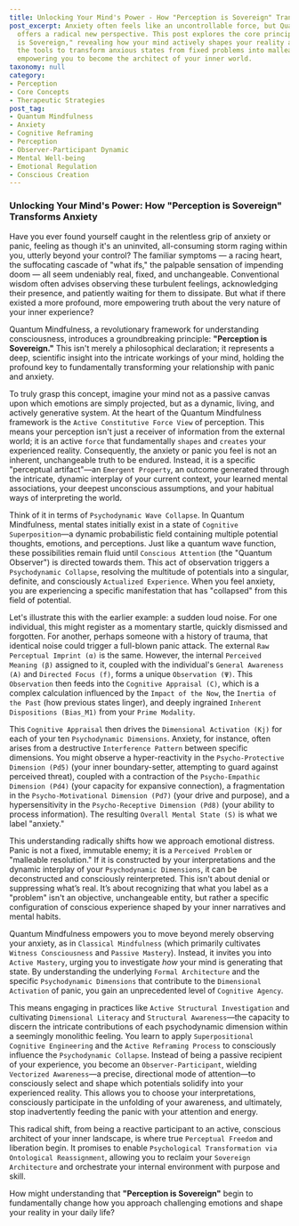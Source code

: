 ```yaml
---
title: Unlocking Your Mind's Power - How "Perception is Sovereign" Transforms Anxiety
post_excerpt: Anxiety often feels like an uncontrollable force, but Quantum Mindfulness
  offers a radical new perspective. This post explores the core principle of "Perception
  is Sovereign," revealing how your mind actively shapes your reality and provides
  the tools to transform anxious states from fixed problems into malleable experiences,
  empowering you to become the architect of your inner world.
taxonomy: null
category:
- Perception
- Core Concepts
- Therapeutic Strategies
post_tag:
- Quantum Mindfulness
- Anxiety
- Cognitive Reframing
- Perception
- Observer-Participant Dynamic
- Mental Well-being
- Emotional Regulation
- Conscious Creation
---
```

### Unlocking Your Mind's Power: How "Perception is Sovereign" Transforms Anxiety

Have you ever found yourself caught in the relentless grip of anxiety or panic, feeling as though it's an uninvited, all-consuming storm raging within you, utterly beyond your control? The familiar symptoms — a racing heart, the suffocating cascade of "what ifs," the palpable sensation of impending doom — all seem undeniably real, fixed, and unchangeable. Conventional wisdom often advises observing these turbulent feelings, acknowledging their presence, and patiently waiting for them to dissipate. But what if there existed a more profound, more empowering truth about the very nature of your inner experience?

Quantum Mindfulness, a revolutionary framework for understanding consciousness, introduces a groundbreaking principle: **"Perception is Sovereign."** This isn't merely a philosophical declaration; it represents a deep, scientific insight into the intricate workings of your mind, holding the profound key to fundamentally transforming your relationship with panic and anxiety.

To truly grasp this concept, imagine your mind not as a passive canvas upon which emotions are simply projected, but as a dynamic, living, and actively generative system. At the heart of the Quantum Mindfulness framework is the `Active Constitutive Force View` of perception. This means your perception isn't just a receiver of information from the external world; it is an active `force` that fundamentally `shapes` and `creates` your experienced reality. Consequently, the anxiety or panic you feel is not an inherent, unchangeable truth to be endured. Instead, it is a specific "perceptual artifact"—an `Emergent Property`, an outcome generated through the intricate, dynamic interplay of your current context, your learned mental associations, your deepest unconscious assumptions, and your habitual ways of interpreting the world.

Think of it in terms of `Psychodynamic Wave Collapse`. In Quantum Mindfulness, mental states initially exist in a state of `Cognitive Superposition`—a dynamic probabilistic field containing multiple potential thoughts, emotions, and perceptions. Just like a quantum wave function, these possibilities remain fluid until `Conscious Attention` (the "Quantum Observer") is directed towards them. This act of observation triggers a `Psychodynamic Collapse`, resolving the multitude of potentials into a singular, definite, and consciously `Actualized Experience`. When you feel anxiety, you are experiencing a specific manifestation that has "collapsed" from this field of potential.

Let's illustrate this with the earlier example: a sudden loud noise. For one individual, this might register as a momentary startle, quickly dismissed and forgotten. For another, perhaps someone with a history of trauma, that identical noise could trigger a full-blown panic attack. The external `Raw Perceptual Imprint (α)` is the same. However, the internal `Perceived Meaning (β)` assigned to it, coupled with the individual's `General Awareness (A)` and `Directed Focus (f)`, forms a unique `Observation (Ψ)`. This `Observation` then feeds into the `Cognitive Appraisal (C)`, which is a complex calculation influenced by the `Impact of the Now`, the `Inertia of the Past` (how previous states linger), and deeply ingrained `Inherent Dispositions (Bias_M1)` from your `Prime Modality`.

This `Cognitive Appraisal` then drives the `Dimensional Activation (Kj)` for each of your ten `Psychodynamic Dimensions`. Anxiety, for instance, often arises from a destructive `Interference Pattern` between specific dimensions. You might observe a hyper-reactivity in the `Psycho-Protective Dimension (Pd5)` (your inner boundary-setter, attempting to guard against perceived threat), coupled with a contraction of the `Psycho-Empathic Dimension (Pd4)` (your capacity for expansive connection), a fragmentation in the `Psycho-Motivational Dimension (Pd7)` (your drive and purpose), and a hypersensitivity in the `Psycho-Receptive Dimension (Pd8)` (your ability to process information). The resulting `Overall Mental State (S)` is what we label "anxiety."

This understanding radically shifts how we approach emotional distress. Panic is not a fixed, immutable enemy; it is a `Perceived Problem` or "malleable resolution." If it is constructed by your interpretations and the dynamic interplay of your `Psychodynamic Dimensions`, it can be deconstructed and consciously reinterpreted. This isn't about denial or suppressing what’s real. It’s about recognizing that what you label as a "problem" isn't an objective, unchangeable entity, but rather a specific configuration of conscious experience shaped by your inner narratives and mental habits.

Quantum Mindfulness empowers you to move beyond merely observing your anxiety, as in `Classical Mindfulness` (which primarily cultivates `Witness Consciousness` and `Passive Mastery`). Instead, it invites you into `Active Mastery`, urging you to investigate *how* your mind is generating that state. By understanding the underlying `Formal Architecture` and the specific `Psychodynamic Dimensions` that contribute to the `Dimensional Activation` of panic, you gain an unprecedented level of `Cognitive Agency`.

This means engaging in practices like `Active Structural Investigation` and cultivating `Dimensional Literacy` and `Structural Awareness`—the capacity to discern the intricate contributions of each psychodynamic dimension within a seemingly monolithic feeling. You learn to apply `Superpositional Cognitive Engineering` and the `Active Reframing Process` to consciously influence the `Psychodynamic Collapse`. Instead of being a passive recipient of your experience, you become an `Observer-Participant`, wielding `Vectorized Awareness`—a precise, directional mode of attention—to consciously select and shape which potentials solidify into your experienced reality. This allows you to choose your interpretations, consciously participate in the unfolding of your awareness, and ultimately, stop inadvertently feeding the panic with your attention and energy.

This radical shift, from being a reactive participant to an active, conscious architect of your inner landscape, is where true `Perceptual Freedom` and liberation begin. It promises to enable `Psychological Transformation via Ontological Reassignment`, allowing you to reclaim your `Sovereign Architecture` and orchestrate your internal environment with purpose and skill.

How might understanding that **"Perception is Sovereign"** begin to fundamentally change how you approach challenging emotions and shape your reality in your daily life?